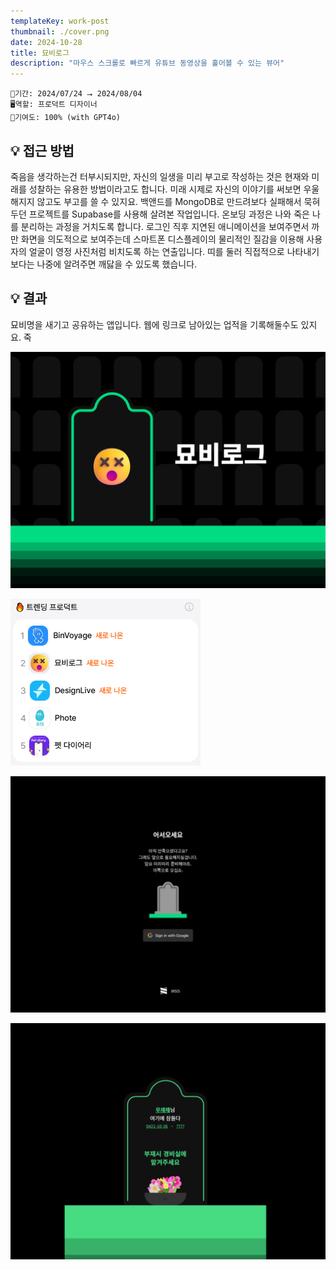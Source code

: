 ```yaml
---
templateKey: work-post
thumbnail: ./cover.png
date: 2024-10-28
title: 묘비로그
description: "마우스 스크롤로 빠르게 유튜브 동영상을 훑어볼 수 있는 뷰어"
---
```

```
📅기간: 2024/07/24 ⭢ 2024/08/04
🖥️역할: 프로덕트 디자이너
🎯기여도: 100% (with GPT4o)
```

## 💡 접근 방법
죽음을 생각하는건 터부시되지만, 자신의 일생을 미리 부고로 작성하는 것은 현재와 미래를 성찰하는 유용한 방법이라고도 합니다. 미래 시제로 자신의 이야기를 써보면 우울해지지 않고도 부고를 쓸 수 있지요.
백앤드를 MongoDB로 만드려보다 실패해서 묵혀두던 프로젝트를 Supabase를 사용해 살려본 작업입니다.
온보딩 과정은 나와 죽은 나를 분리하는 과정을 거치도록 합니다. 로그인 직후 지연된 애니메이션을 보여주면서 까만 화면을 의도적으로 보여주는데 스마트폰 디스플레이의 물리적인 질감을 이용해 사용자의 얼굴이 영정 사진처럼 비치도록 하는 연출입니다. 띠를 둘러 직접적으로 나타내기보다는 나중에 알려주면 깨닳을 수 있도록 했습니다.

## 💡 결과
묘비명을 새기고 공유하는 앱입니다. 웹에 링크로 남아있는 업적을 기록해둘수도 있지요.
죽

[![묘비로그](./cover.png)](https://tombstone.vercel.app/)

[![디스콰이엇](./disqu-trend.png)](https://disquiet.io/product/%EB%AC%98%EB%B9%84%EB%A1%9C%EA%B7%B8)

![온보딩](./mblog_001.png)

![묘비](./mblog_002.png)